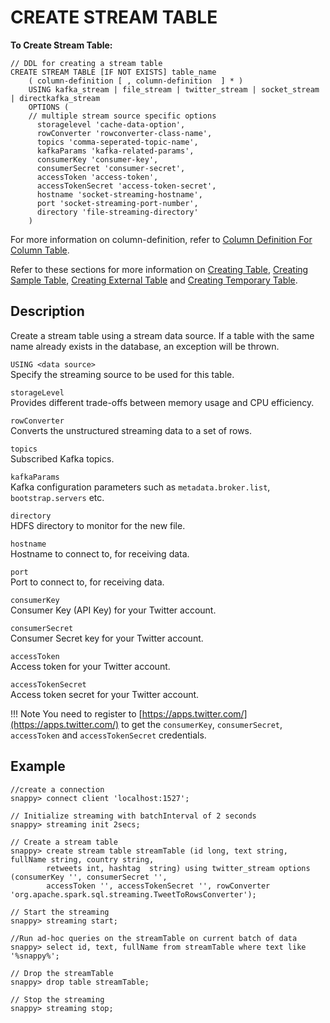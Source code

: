 # CREATE STREAM TABLE

**To Create Stream Table:**

```no-highlight
// DDL for creating a stream table
CREATE STREAM TABLE [IF NOT EXISTS] table_name
    ( column-definition	[ , column-definition  ] * )
    USING kafka_stream | file_stream | twitter_stream | socket_stream | directkafka_stream
    OPTIONS (
    // multiple stream source specific options
      storagelevel 'cache-data-option',
      rowConverter 'rowconverter-class-name',
      topics 'comma-seperated-topic-name',
      kafkaParams 'kafka-related-params',
      consumerKey 'consumer-key',
      consumerSecret 'consumer-secret',
      accessToken 'access-token',
      accessTokenSecret 'access-token-secret',
      hostname 'socket-streaming-hostname',
      port 'socket-streaming-port-number',
      directory 'file-streaming-directory'
	)
```

For more information on column-definition, refer to [Column Definition For Column Table](create-table.md#column-definition).

Refer to these sections for more information on [Creating Table](create-table.md), [Creating Sample Table](create-sample-table.md), [Creating External Table](create-external-table.md) and [Creating Temporary Table](create-temporary-table.md).

## Description

Create a stream table using a stream data source. If a table with the same name already exists in the database, an exception will be thrown.

`USING <data source>` </br>
Specify the streaming source to be used for this table.

`storageLevel`</br>
Provides different trade-offs between memory usage and CPU efficiency.

`rowConverter`</br>
Converts the unstructured streaming data to a set of rows.

`topics`</br>
Subscribed Kafka topics.

`kafkaParams`</br>
Kafka configuration parameters such as `metadata.broker.list`, `bootstrap.servers` etc.

`directory`</br>
HDFS directory to monitor for the new file.

`hostname`</br>
Hostname to connect to, for receiving data.

`port`</br>
Port to connect to, for receiving data.

`consumerKey`</br>
Consumer Key (API Key) for your Twitter account.

`consumerSecret`</br>
Consumer Secret key for your Twitter account.

`accessToken`</br>
Access token for your Twitter account.

`accessTokenSecret`</br>
Access token secret for your Twitter account.

!!! Note 
	You need to register to [https://apps.twitter.com/](https://apps.twitter.com/) to get the `consumerKey`, `consumerSecret`, `accessToken` and `accessTokenSecret` credentials.

## Example

```no-highlight
//create a connection
snappy> connect client 'localhost:1527';

// Initialize streaming with batchInterval of 2 seconds
snappy> streaming init 2secs;

// Create a stream table
snappy> create stream table streamTable (id long, text string, fullName string, country string,
        retweets int, hashtag  string) using twitter_stream options (consumerKey '', consumerSecret '',
        accessToken '', accessTokenSecret '', rowConverter 'org.apache.spark.sql.streaming.TweetToRowsConverter');

// Start the streaming
snappy> streaming start;

//Run ad-hoc queries on the streamTable on current batch of data
snappy> select id, text, fullName from streamTable where text like '%snappy%';

// Drop the streamTable
snappy> drop table streamTable;

// Stop the streaming
snappy> streaming stop;
```



